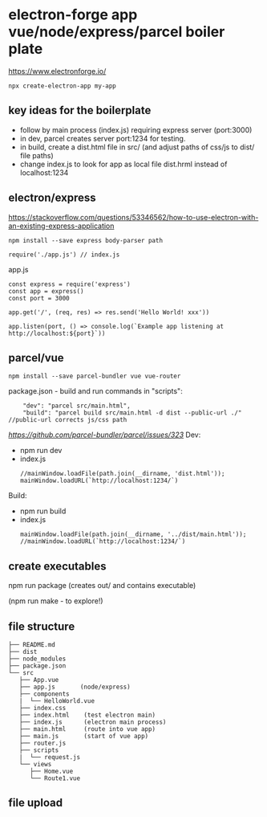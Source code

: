 # electron-forge app vue/node/express/parcel boiler plate
https://www.electronforge.io/

```
npx create-electron-app my-app
```


## key ideas for the boilerplate

- follow by main process (index.js) requiring express server (port:3000)
- in dev, parcel creates server port:1234 for testing.
- in build, create a dist.html file in src/ (and adjust paths of css/js to dist/ file paths)
- change index.js to look for app as local file dist.hrml instead of localhost:1234




## electron/express

https://stackoverflow.com/questions/53346562/how-to-use-electron-with-an-existing-express-application

```
npm install --save express body-parser path

require('./app.js') // index.js         
```

app.js
```
const express = require('express')
const app = express()
const port = 3000

app.get('/', (req, res) => res.send('Hello World! xxx'))

app.listen(port, () => console.log(`Example app listening at http://localhost:${port}`))
```


## parcel/vue

```
npm install --save parcel-bundler vue vue-router
```


package.json - build and run commands in "scripts":
```
    "dev": "parcel src/main.html",
    "build": "parcel build src/main.html -d dist --public-url ./"   //public-url corrects js/css path
```
*https://github.com/parcel-bundler/parcel/issues/323*
Dev:
- npm run dev
- index.js  
    ```
    //mainWindow.loadFile(path.join(__dirname, 'dist.html'));
    mainWindow.loadURL(`http://localhost:1234/`)
    ```

Build:
- npm run build
- index.js
    ```
    mainWindow.loadFile(path.join(__dirname, '../dist/main.html'));
    //mainWindow.loadURL(`http://localhost:1234/`)
    ```

## create executables

npm run package (creates out/ and contains executable)

(npm run make - to explore!)

## file structure

```
├── README.md
├── dist
├── node_modules
├── package.json
└── src
   ├── App.vue
   ├── app.js       (node/express)
   ├── components
   |  └── HelloWorld.vue
   ├── index.css
   ├── index.html    (test electron main)
   ├── index.js      (electron main process)
   ├── main.html     (route into vue app)
   ├── main.js       (start of vue app)
   ├── router.js
   ├── scripts
   |  └── request.js
   └── views
      ├── Home.vue
      └── Route1.vue
```

## file upload


